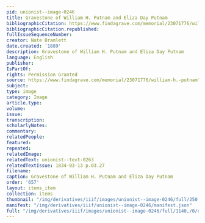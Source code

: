 ```yaml
---
pid: unionist--image-0246
title: Gravestone of William H. Putnam and Eliza Day Putnam
bibliographicCitation: https://www.findagrave.com/memorial/23071776/william-h.-putnam?_gl=1*1w66wsp*_ga*MTUyMjQxNDg5NS4xNjU5NTYyOTE2*_ga_4QT8FMEX30*MGNkZGYyMmUtMzNiYS00ZmJhLTkxMDEtZDZiODBhYzczMWMyLjUxLjEuMTY4MjU2NDcyMS4yMi4wLjA.
bibliographicCitation.republished: 
fullIssueSequenceNumber: 
creator: Nate Bramlett
date.created: '1889'
description: Gravestone of William H. Putnam and Eliza Day Putnam
language: English
publisher: 
IsPartOf: 
rights: Permission Granted
source: https://www.findagrave.com/memorial/23071776/william-h.-putnam?_gl=1*1w66wsp*_ga*MTUyMjQxNDg5NS4xNjU5NTYyOTE2*_ga_4QT8FMEX30*MGNkZGYyMmUtMzNiYS00ZmJhLTkxMDEtZDZiODBhYzczMWMyLjUxLjEuMTY4MjU2NDcyMS4yMi4wLjA.
subject: 
type: image
category: Image
article.type: 
volume: 
issue: 
transcription: 
scholarlyNotes: 
commentary: 
relatedPeople: 
featured: 
repeated: 
relatedImage: 
relatedText: unionist--text-0263
relatedTextIssue: 1834-03-13 p.03.27
filename: 
caption: Gravestone of William H. Putnam and Eliza Day Putnam
order: '657'
layout: items_item
collection: items
thumbnail: "/img/derivatives/iiif/images/unionist--image-0246/full/250,/0/default.jpg"
manifest: "/img/derivatives/iiif/unionist--image-0246/manifest.json"
full: "/img/derivatives/iiif/images/unionist--image-0246/full/1140,/0/default.jpg"
---
```

